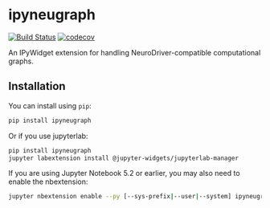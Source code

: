 
# ipyneugraph

[![Build Status](https://travis-ci.org//ipyneugraph.svg?branch=master)](https://travis-ci.org//ipyneugraph)
[![codecov](https://codecov.io/gh//ipyneugraph/branch/master/graph/badge.svg)](https://codecov.io/gh//ipyneugraph)


An IPyWidget extension for handling NeuroDriver-compatible computational graphs.

## Installation

You can install using `pip`:

```bash
pip install ipyneugraph
```

Or if you use jupyterlab:

```bash
pip install ipyneugraph
jupyter labextension install @jupyter-widgets/jupyterlab-manager
```

If you are using Jupyter Notebook 5.2 or earlier, you may also need to enable
the nbextension:
```bash
jupyter nbextension enable --py [--sys-prefix|--user|--system] ipyneugraph
```
